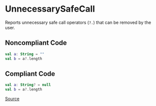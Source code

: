 # UnnecessarySafeCall

Reports unnecessary safe call operators (`?.`) that can be removed by the user.

## Noncompliant Code

```kotlin
val a: String = ""
val b = a?.length
```
## Compliant Code

```kotlin
val a: String? = null
val b = a?.length
```

[Source](https://detekt.dev/docs/rules/potential-bugs#unnecessarysafecall)
